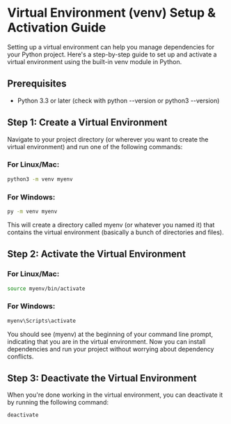 # Virtual Environment (venv) Setup & Activation Guide

Setting up a virtual environment can help you manage dependencies for your Python project. Here's a step-by-step guide to set up and activate a virtual environment using the built-in venv module in Python.

## Prerequisites

- Python 3.3 or later (check with python --version or python3 --version)

## Step 1: Create a Virtual Environment

Navigate to your project directory (or wherever you want to create the virtual environment) and run one of the following commands:

### For Linux/Mac:

```bash
python3 -m venv myenv
```

### For Windows:

```bash
py -m venv myenv
```

This will create a directory called myenv (or whatever you named it) that contains the virtual environment (basically a bunch of directories and files).

## Step 2: Activate the Virtual Environment

### For Linux/Mac:

```bash
source myenv/bin/activate
```

### For Windows:

```bash
myenv\Scripts\activate
```

You should see (myenv) at the beginning of your command line prompt, indicating that you are in the virtual environment. Now you can install dependencies and run your project without worrying about dependency conflicts.

## Step 3: Deactivate the Virtual Environment

When you're done working in the virtual environment, you can deactivate it by running the following command:

```bash
deactivate
```
